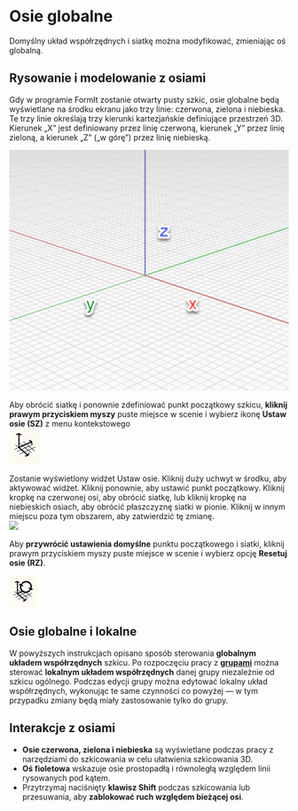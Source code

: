 # Osie globalne

Domyślny układ współrzędnych i siatkę można modyfikować, zmieniając oś globalną.

## Rysowanie i modelowanie z osiami

Gdy w programie FormIt zostanie otwarty pusty szkic, osie globalne będą wyświetlane na środku ekranu jako trzy linie: czerwona, zielona i niebieska. Te trzy linie określają trzy kierunki kartezjańskie definiujące przestrzeń 3D. Kierunek „X” jest definiowany przez linię czerwoną, kierunek „Y” przez linię zieloną, a kierunek „Z” („w górę”) przez linię niebieską.

![](../.gitbook/assets/axis.png)

Aby obrócić siatkę i ponownie zdefiniować punkt początkowy szkicu, **kliknij prawym przyciskiem myszy** puste miejsce w scenie i wybierz ikonę **Ustaw osie (SZ)** z menu kontekstowego\
![](<../.gitbook/assets/guid-d035d02f-480d-44a2-ae80-4b4fbf3a6117-low (1).png>)

Zostanie wyświetlony widżet Ustaw osie. Kliknij duży uchwyt w środku, aby aktywować widżet. Kliknij ponownie, aby ustawić punkt początkowy. Kliknij kropkę na czerwonej osi, aby obrócić siatkę, lub kliknij kropkę na niebieskich osiach, aby obrócić płaszczyznę siatki w pionie. Kliknij w innym miejscu poza tym obszarem, aby zatwierdzić tę zmianę.\
![](../.gitbook/assets/2021-01-14\_12-30-10.gif)

Aby **przywrócić ustawienia domyślne** punktu początkowego i siatki, kliknij prawym przyciskiem myszy puste miejsce w scenie i wybierz opcję **Resetuj osie (RZ)**.

![](../.gitbook/assets/guid-eb26f44b-70b2-404a-8a7c-57d094d888c3-low.png)

## Osie globalne i lokalne

W powyższych instrukcjach opisano sposób sterowania **globalnym układem współrzędnych** szkicu. Po rozpoczęciu pracy z [**grupami**](groups.md) można sterować **lokalnym układem współrzędnych** danej grupy niezależnie od szkicu ogólnego. Podczas edycji grupy można edytować lokalny układ współrzędnych, wykonując te same czynności co powyżej — w tym przypadku zmiany będą miały zastosowanie tylko do grupy.

## Interakcje z osiami

* **Osie czerwona, zielona i niebieska** są wyświetlane podczas pracy z narzędziami do szkicowania w celu ułatwienia szkicowania 3D.
* **Oś fioletowa** wskazuje osie prostopadłą i równoległą względem linii rysowanych pod kątem.
* Przytrzymaj naciśnięty **klawisz Shift** podczas szkicowania lub przesuwania, aby **zablokować ruch względem bieżącej osi**.
